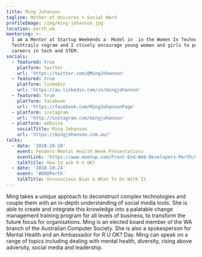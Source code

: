 ```yaml
---
title: Ming Johanson
tagline: Mother of Unicorns + Social Nerd
profileImage: /img/ming-johanson.jpg
location: perth_wa
mentoring: >-
  I am a Mentor at Startup Weekends a  Model in  in the Women In Technology WA
  Techtrails rogram and I ctively encourage young women and girls to pursue
  careers in tech and STEM.
socials:
  - featured: true
    platform: twitter
    url: 'https://twitter.com/@MingJohanson'
  - featured: true
    platform: linkedin
    url: 'https://au.linkedin.com/in/mingjohanson'
  - featured: true
    platform: facebook
    url: 'https://facebook.com/MingJohansonPage'
  - platform: instagram
    url: 'http://instagram.com/mingjohanson'
  - platform: website
    socialTitle: Ming Johanson
    url: 'https://mingjohanson.com.au/'
talks:
  - date: '2018-10-10'
    event: Fenders Mental Health Week Presentations
    eventLink: 'https://www.meetup.com/Front-End-Web-Developers-Perth/events/255158494/'
    talkTitle: How to ask R U OK?
  - date: '2018-10-24'
    event: '#DDDPerth'
    talkTitle: Unconscious Bias & What To Do With It
---
```

Ming takes a unique approach to deconstruct complex technologies and couple them with an in-depth understanding of social media tools. She is able to create and integrate this knowledge into a palatable change management training program for all levels of business, to transform the future focus for organisations. Ming is an elected board member of the WA branch of the Australian Computer Society. She is also a spokesperson for Mental Health and an Ambassador for R U OK? Day. Ming can speak on a range of topics including dealing with mental health, diversity, rising above adversity, social media and leadership.
